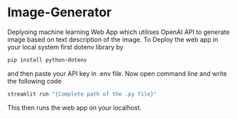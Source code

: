 # Image-Generator
Deplyoing machine learning Web App which utilises OpenAI API to generate image based on text description of the image.
To Deploy the web app in your local system first dotenv library by 
```ruby
pip install python-dotenv
```
and then paste your API key in .env file.
Now open command line and write the following code
```ruby
streamlit run "{Complete path of the .py file}"
```
This then runs the web app on your localhost.
